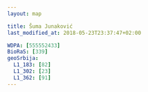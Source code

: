 ```yaml
---
layout: map

title: Šuma Junaković
last_modified_at: 2018-05-23T23:37:47+02:00

WDPA: [555552433]
BioRaS: [339]
geoSrbija:
  L1_183: [82]
  L1_302: [23]
  L1_362: [91]
---
```

